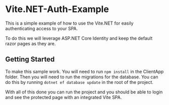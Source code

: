 # Vite.NET-Auth-Example

This is a simple example of how to use the Vite.NET for easily authenticating access to your SPA.

To do this we will leverage ASP.NET Core Identity and keep the default razor pages as they are.

## Getting Started

To make this sample work. You will need to run `npm install` in the ClientApp folder.
Then you will need to run the migrations for the database. You can do this by running `dotnet ef database update` in the root of the project.

With all of this done you can run the project and you should be able to login and see the protected page with an integrated Vite SPA.